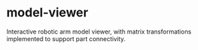 # model-viewer
Interactive robotic arm model viewer, with matrix transformations implemented to support part connectivity.
